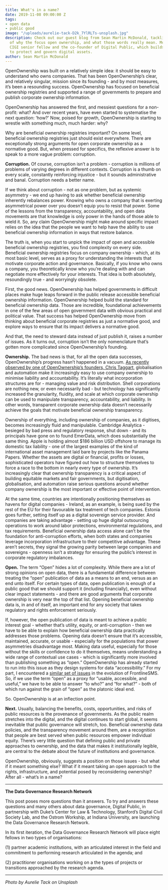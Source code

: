```yaml
---
title: What's in a name?
date: 2019-11-08 09:00:00 Z
tags:
- open data
- public good
image: "/uploads/aurelie-tack-D2k_7YlRLTs-unsplash.jpg"
description: Check out our guest blog from Sean Martin McDonald, tackling the questions
  of why the focus open ownership, and what those words really mean. McDonald is a
  CIGI senior fellow and the co-founder of Digital Public, which builds legal trusts
  to protect and govern digital assets.
author: Sean Martin McDonald
---
```


OpenOwnership was built on a relatively simple idea: it should be easy to understand who owns companies. That has been OpenOwnership’s clear, and relatively singular, mission since its founding - and by most measures, it’s been a resounding success. OpenOwnership has focused on beneficial ownership registries and supported a range of governments to prepare and publish corporate ownership information.

OpenOwnership has answered the first, and messiest questions for a non-profit: what? And over recent years, have even started to systematise the next question: ‘how?’ Now, poised for growth, OpenOwnership is starting to wrestle with something much, much harder: why?

Why are beneficial ownership registries important? On some level, beneficial ownership registries just should exist everywhere. There are exceptionally strong arguments for open corporate ownership as a normative good. But, when pressed for specifics, the reflexive answer is to speak to a more vague problem: corruption.

**Corruption.**
Of course, corruption isn’t a problem - corruption is millions of problems of varying degrees in different contexts. Corruption is a thumb on every scale, constantly reinforcing injustice - but it sounds administrative and banal. Corruption needs a better name.

If we think about corruption - not as one problem, but as systemic asymmetry - we end up having to ask whether beneficial ownership inherently rebalances power. Knowing who owns a company that is exerting asymmetrical power over you doesn’t equip you to resist that power. Some of the lessons from the transparency, accountability, and open data movements are that knowledge is only power in the hands of those able to wield it. So, any claim OpenOwnership might make around specific impact relies on the idea that the people we want to help have the ability to use beneficial ownership information in ways that restore balance.

The truth is, when you start to unpick the impact of open and accessible beneficial ownership registries, you find complexity on every side. Beneficial ownership registries focus on company ownership - which, at its most basic level, serves as a proxy for understanding the interests that motivate corporate action and governance. Basically, if you know who owns a company, you theoretically know who you’re dealing with and can negotiate more effectively for your interests. That idea is both absolutely, resoundingly true - and worryingly obsolete.

First, the good news. OpenOwnership has helped governments in difficult places make huge leaps forward in the public release accessible beneficial ownership information. OpenOwnership helped build the standard for beneficial ownership data. Those are incredible, foundational achievements in one of the few areas of open government data with obvious practical and political value. That success has helped OpenOwnership move from thinking about beneficial corporate registries as just a normative good, and explore ways to ensure that its impact delivers a normative good.

And that, the need to steward data instead of just publish it, raises a number of issues. As it turns out, corruption isn’t the only nomenclature that’s gotten more complicated since OpenOwnership’s founding.

**Ownership.**
The bad news is that, for all the open data successes, OpenOwnership’s progress hasn’t happened in a vacuum. [As recently observed by one of OpenOwnership’s founders, Chris Taggart](https://medium.com/@opencorporates/fireflies-and-algorithms-the-coming-explosion-of-companies-9d53cdb8738f), globalisation and automation make it increasingly easy to use company ownership to minimise liability and accountability. It’s literally what incorporation structures are for - managing value and risk distribution. Shell corporations are nothing new, or even necessarily bad - but technology has significantly increased the granularity, fluidity, and scale at which corporate ownership can be used to manipulate transparency, accountability, and liability. In other words, transparent corporate ownership data doesn’t necessarily achieve the goals that motivate beneficial ownership transparency.

Ownership of everything, including ownership of companies, as it digitises, becomes increasingly fluid and manipulable. Cambridge Analytica - besieged by bad press and regulatory response, shut down - and its principals have gone on to found EmerData, which does substantially the same thing. Apple is holding almost $186 billion USD offshore to manage its domestic tax liability - one of the largest examples of the kind of international asset management laid bare by projects like the Panama Papers. Whether the assets are digital or financial, profits or losses, sophisticated operators have figured out how to structure themselves to force a race to the bottom in nearly every type of ownership. It’s increasingly clear that ownership transparency is a critical aspect of building equitable markets and fair governments, but digitisation, globalisation, and automation raise serious questions around whether company ownership is the most important or effective point of intervention.

At the same time, countries are intentionally positioning themselves as havens for digital companies - Ireland, as an example, is being sued by the rest of the EU for their favourable tax treatment of tech companies. Estonia goes further, setting itself up as a digital sovereign service provider. And companies are taking advantage - setting up huge digital outsourcing operations to work around labor protections, environmental regulations, and tax requirements. Beneficial ownership data access alone can’t be the foundation for anti-corruption efforts, when both states and companies leverage incorporation infrastructure to their competitive advantage. These aren’t secrets, they signal the growing parity between large companies and sovereigns - openness isn’t a strategy for ensuring the public’s interest in corporate regulatory imbalances.

**Open.**
The term “Open” hides a lot of complexity. While there are a lot of strong opinions on open data, there is a fundamental difference between treating the “open” publication of data as a means to an end, versus as an end unto itself. For certain types of data, open publication is enough of a public good that we should support it (including financially), even without clear impact statements - and there are good arguments that corporate ownership is very near the top of that list. Opening beneficial ownership data is, in and of itself, an important end for any society that takes regulatory and rights enforcement seriously.

If, however, the open publication of data is meant to achieve a public interest goal - whether that’s utility, equity, or anti-corruption - then we have to be able to explain how beneficial ownership data practically addresses those problems. Opening data doesn’t ensure that it’s accessible, maintained, accurate, or usable - especially for the populations that power asymmetries disadvantage most. Making data useful, especially for those without the skills or confidence to do it themselves, means understanding a wide range of contextual use cases - which is significantly more involved than publishing something as “open.” OpenOwnership has already started to run into this issue as they design systems for data “accessibility.” For my part, I encountered a [similar set of issues](https://opensource.com/life/15/3/frontlinesms-humanitarian-foss) in the evolution of FrontlineSMS. So, if we use the term “open” as a proxy for “usable, accessible, and useful,” we have to be able to answer “to who?” and “for what?” - both of which run against the grain of “open” as the platonic ideal end.

So. OpenOwnership is at an inflection point.

**Next.**
Usually, balancing the benefits, costs, opportunities, and risks of public resources is the provenance of governments. As the public realm stretches into the digital, and the digital continues to start global, it seems inevitable that public governance will stretch, too. Beneficial ownership data policies, and the transparency movement around them, are a recognition that people are best served when public resources empower individual equity. There’s very little question that defining public and private approaches to ownership, and the data that makes it institutionally legible, are central to the debate about the future of institutions and governance.

OpenOwnership, obviously, suggests a position on those issues - but what if it meant something else? What if it meant taking an open approach to the rights, infrastructure, and potential posed by reconsidering ownership? After all - what’s in a name?

---

**The Data Governance Research Network**

This post poses more questions than it answers. To try and answers these questions and many others about data governance, Digital Public, in partnership with Duke’s Center for Law & Technology, Stanford’s Digital Civil Society Lab, and the Ostrom Workship, at Indiana University, are launching the Data Governance Research Network.

In its first iteration, the Data Governance Research Network will place eight fellows in two types of organisations:

\(1) partner academic institutions, with an articulated interest in the field and commitment to performing research articulated in the agenda; and

\(2) practitioner organisations working on a the types of projects or transitions approached by the research agenda.

---

*Photo by Aurelie Tack on Unsplash*